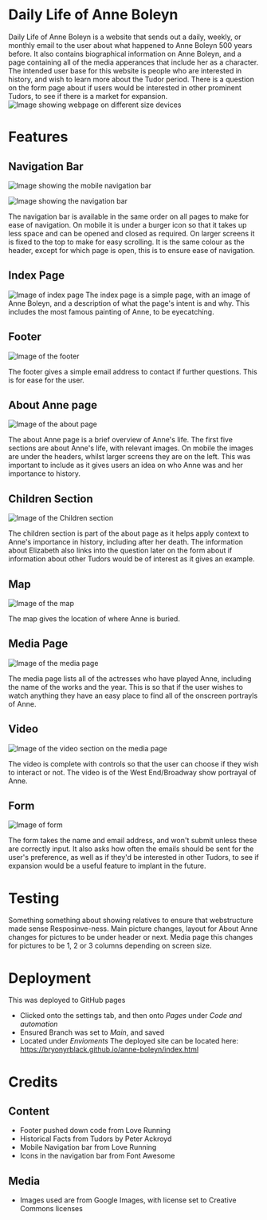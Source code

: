 # Daily Life of Anne Boleyn
Daily Life of Anne Boleyn is a website that sends out a daily, weekly, or monthly email to the user about what happened to Anne Boleyn 500 years before. It also contains biographical information on Anne Boleyn, and a page containing all of the media apperances that include her as a character. 
The intended user base for this website is people who are interested in history, and wish to learn more about the Tudor period. There is a question on the form page about if users would be interested in other prominent Tudors, to see if there is a market for expansion.
![Image showing webpage on different size devices](assets/images/am-i-responsive.png)

# Features
## Navigation Bar
![Image showing the mobile navigation bar](assets/images/navigation-bar-mobile.png)

![Image showing the navigation bar](assets/images/navigation-bar.png)

The navigation bar is available in the same order on all pages to make for ease of navigation. On mobile it is under a burger icon so that it takes up less space and can be opened and closed as required. On larger screens it is fixed to the top to make for easy scrolling. It is the same colour as the header, except for which page is open, this is to ensure ease of navigation.

## Index Page
![Image of index page](assets/images/index.png)
The index page is a simple page, with an image of Anne Boleyn, and a description of what the page's intent is and why. This includes the most famous painting of Anne, to be eyecatching.
## Footer
![Image of the footer](assets/images/footer.png)

The footer gives a simple email address to contact if further questions. This is for ease for the user.
## About Anne page
![Image of the about page](assets/images/about-anne.png)

The about Anne page is a brief overview of Anne's life. The first five sections are about Anne's life, with relevant images. On mobile the images are under the headers, whilst larger screens they are on the left. This was important to include as it gives users an idea on who Anne was and her importance to history.
## Children Section
![Image of the Children section](assets/images/about-children.png)

The children section is part of the about page as it helps apply context to Anne's importance in history, including after her death. The information about Elizabeth also links into the question later on the form about if information about other Tudors would be of interest as it gives an example. 
## Map
![Image of the map](assets/images/map.png)

The map gives the location of where Anne is buried. 
## Media Page
![Image of the media page](assets/images/media-page.png)

The media page lists all of the actresses who have played Anne, including the name of the works and the year. This is so that if the user wishes to watch anything they have an easy place to find all of the onscreen portrayls of Anne.
## Video
![Image of the video section on the media page](assets/images/video.png)

The video is complete with controls so that the user can choose if they wish to interact or not. The video is of the West End/Broadway show portrayal of Anne.
## Form
![Image of form](assets/images/form.png)

The form takes the name and email address, and won't submit unless these are correctly input. It also asks how often the emails should be sent for the user's preference, as well as if they'd be interested in other Tudors, to see if expansion would be a useful feature to implant in the future.

# Testing
Something something about showing relatives to ensure that webstructure made sense
Resposinve-ness. Main picture changes, layout for About Anne changes for pictures to be under header or next. Media page this changes for pictures to be 1, 2 or 3 columns depending on screen size.

# Deployment
This was deployed to GitHub pages
* Clicked onto the settings tab, and then onto *Pages* under *Code and automation*
* Ensured Branch was set to *Main*, and saved
* Located under *Envioments*
The deployed site can be located here: https://bryonyrblack.github.io/anne-boleyn/index.html

# Credits
## Content
* Footer pushed down code from Love Running
* Historical Facts from Tudors by Peter Ackroyd
* Mobile Navigation bar from Love Running
* Icons in the navigation bar from Font Awesome

## Media
* Images used are from Google Images, with license set to Creative Commons licenses
